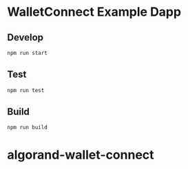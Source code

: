 # WalletConnect Example Dapp

## Develop

```bash
npm run start
```

## Test

```bash
npm run test
```

## Build

```bash
npm run build
```
# algorand-wallet-connect
